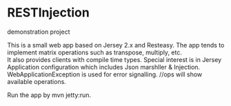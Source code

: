 RESTInjection
=============

demonstration project

This is a small web app based on Jersey 2.x and Resteasy. The app tends to implement matrix operations such as transpose,
multiply, etc.<br>
It also provides clients with compile time types. Special interest is in Jersey Application configuration which includes
Json marshller & Injection. WebApplicationException is used for error signalling.
/<provider>/ops will show available operations.

Run the app by mvn jetty:run.
